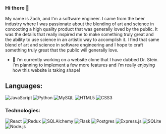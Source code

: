 ### Hi there 👋
My name is Zach, and I'm a software engineer.  I came from the beer industry where I was passionate about the blending of art and science in concocting a high quality product that was generally loved by the public.  It was the details that really inspired me to make something truly great and the ability to use science in an artistic way to accomplish it.  I find that same blend of art and science in software engineering and I hope to craft something truly great that the public will generally love.

- 🔭 I’m currently working on a website clone that I have dubbed Dr. Stein.  I'm planning to implement a few more features and I'm really enjoying how this website is taking shape!

## Languages:
![JavaScript](https://img.shields.io/badge/JavaScript-F7DF1E?style=for-the-badge&logo=javascript&logoColor=black)    ![Python](https://img.shields.io/badge/python-3670A0?style=for-the-badge&logo=python&logoColor=ffdd54)  ![MySQL](https://img.shields.io/badge/mysql-%2300f.svg?style=for-the-badge&logo=mysql&logoColor=white)  ![HTML5](https://img.shields.io/badge/html5-%23E34F26.svg?style=for-the-badge&logo=html5&logoColor=white)  ![CSS3](https://img.shields.io/badge/css3-%231572B6.svg?style=for-the-badge&logo=css3&logoColor=white) 

### Technologies:
![React](https://img.shields.io/badge/react-%2320232a.svg?style=for-the-badge&logo=react&logoColor=%2361DAFB)  ![Redux](https://img.shields.io/badge/redux-%23593d88.svg?style=for-the-badge&logo=redux&logoColor=white)  ![SQLAlchemy](https://img.shields.io/badge/SQLAlchemy-3776AB?style=for-the-badge&logo=sqlalchemy&logoColor=white)  ![Flask](https://img.shields.io/badge/flask-%23000.svg?style=for-the-badge&logo=flask&logoColor=white) ![Postgres](https://img.shields.io/badge/postgres-%23316192.svg?style=for-the-badge&logo=postgresql&logoColor=white)   ![Express.js](https://img.shields.io/badge/express.js-%23404d59.svg?style=for-the-badge&logo=express&logoColor=%2361DAFB)  ![SQLite](https://img.shields.io/badge/sqlite-%2307405e.svg?style=for-the-badge&logo=sqlite&logoColor=white)  ![Node.js](https://img.shields.io/badge/Node.js-339933?style=for-the-badge&logo=node.js&logoColor=white)

<!--
**zgierahn/zgierahn** is a ✨ _special_ ✨ repository because its `README.md` (this file) appears on your GitHub profile.

Here are some ideas to get you started:

- 🌱 I’m currently learning ...
- 👯 I’m looking to collaborate on ...
- 🤔 I’m looking for help with ...
- 💬 Ask me about ...
- 📫 How to reach me: ...
- 😄 Pronouns: ...
- ⚡ Fun fact: ...
-->

